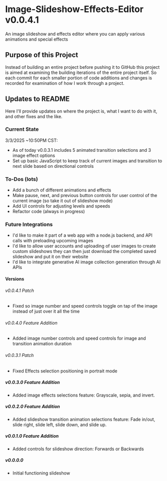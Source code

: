 # Image-Slideshow-Effects-Editor v0.0.4.1
An image slideshow and effects editor where you can apply various animations and special effects

## Purpose of this Project
Instead of building an entire project before pushing it to GitHub this project is aimed at examining the building iterations of the entire project itself. So each commit for each smaller portion of code additions and changes is recorded for examination of how I work through a project.

## Updates to README
Here I'll provide updates on where the project is, what I want to do with it, and other fixes and the like.

### Current State
3/3/2025 ~10:50PM CST:
- As of today v0.0.3.1 includes 5 animated transition selections and 3 image effect options
- Set up basic JavaScript to keep track of current images and transition to next slide based on directional controls

### To-Dos (lots)
- Add a bunch of different animations and effects
- Make pause, next, and previous button controls for user control of the current image (so take it out of slideshow mode)
- Add UI controls for adjusting levels and speeds
- Refactor code (always in progress)

### Future Integrations
- I'd like to make it part of a web app with a node.js backend, and API calls with preloading upcoming images
- I'd like to allow user accounts and uploading of user images to create custom slideshows they can then just download the completed saved slideshow and put it on their website
- I'd like to integrate generative AI image collection generation through AI APIs

#### Versions
###### v0.0.4.1 Patch
- Fixed so image number and speed controls toggle on tap of the image instead of just over it all the time
###### v0.0.4.0 Feature Addition
- Added image number controls and speed controls for image and transition animation duration
###### v0.0.3.1 Patch
- Fixed Effects selection positioning in portrait mode
##### v0.0.3.0 Feature Addition
- Added image effects selections feature: Grayscale, sepia, and invert.
##### v0.0.2.0 Feature Addition
- Added slideshow transition animation selections feature: Fade in/out, slide right, slide left, slide down, and slide up.
##### v0.0.1.0 Feature Addition
- Added controls for slideshow direction: Forwards or Backwards
##### v0.0.0.0
- Initial functioning slideshow


